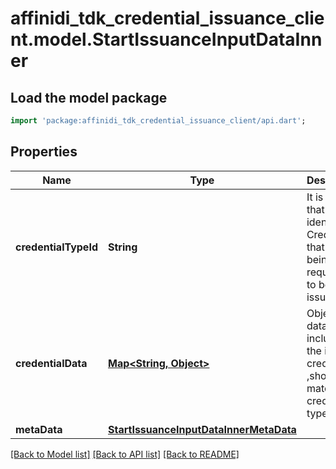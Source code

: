 # affinidi_tdk_credential_issuance_client.model.StartIssuanceInputDataInner

## Load the model package

```dart
import 'package:affinidi_tdk_credential_issuance_client/api.dart';
```

## Properties

| Name                 | Type                                                                              | Description                                                                              | Notes                 |
| -------------------- | --------------------------------------------------------------------------------- | ---------------------------------------------------------------------------------------- | --------------------- |
| **credentialTypeId** | **String**                                                                        | It is a String that identifies a Credential that is being requested to be issued.        |
| **credentialData**   | [**Map<String, Object>**](Object.md)                                              | Object of data to be included in the issued credential ,should match the credential type | [default to const {}] |
| **metaData**         | [**StartIssuanceInputDataInnerMetaData**](StartIssuanceInputDataInnerMetaData.md) |                                                                                          | [optional]            |

[[Back to Model list]](../README.md#documentation-for-models) [[Back to API list]](../README.md#documentation-for-api-endpoints) [[Back to README]](../README.md)
